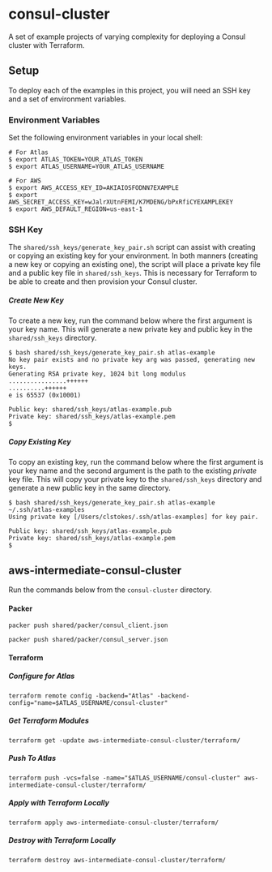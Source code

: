 # consul-cluster

A set of example projects of varying complexity for deploying a Consul cluster with Terraform.

## Setup

To deploy each of the examples in this project, you will need an SSH key and
a set of environment variables.

### Environment Variables 

Set the following environment variables in your local shell:
```
# For Atlas
$ export ATLAS_TOKEN=YOUR_ATLAS_TOKEN
$ export ATLAS_USERNAME=YOUR_ATLAS_USERNAME

# For AWS
$ export AWS_ACCESS_KEY_ID=AKIAIOSFODNN7EXAMPLE
$ export AWS_SECRET_ACCESS_KEY=wJalrXUtnFEMI/K7MDENG/bPxRfiCYEXAMPLEKEY
$ export AWS_DEFAULT_REGION=us-east-1
```

### SSH Key

The `shared/ssh_keys/generate_key_pair.sh` script can assist with creating or
copying an existing key for your environment. In both manners (creating a new
key or copying an existing one), the script will place a private key file
and a public key file in `shared/ssh_keys`. This is necessary for Terraform
to be able to create and then provision your Consul cluster.

##### Create New Key

To create a new key, run the command below where the first argument is your
key name. This will generate a new private key and public key in the
`shared/ssh_keys` directory.

```
$ bash shared/ssh_keys/generate_key_pair.sh atlas-example
No key pair exists and no private key arg was passed, generating new keys.
Generating RSA private key, 1024 bit long modulus
................++++++
..........++++++
e is 65537 (0x10001)

Public key: shared/ssh_keys/atlas-example.pub
Private key: shared/ssh_keys/atlas-example.pem
$
```

##### Copy Existing Key

To copy an existing key, run the command below where the first argument
is your key name and the second argument is the path to the existing
_private_ key file. This will copy your private key to the
`shared/ssh_keys` directory and generate a new public key in the same
directory.

```
$ bash shared/ssh_keys/generate_key_pair.sh atlas-example ~/.ssh/atlas-examples
Using private key [/Users/clstokes/.ssh/atlas-examples] for key pair.

Public key: shared/ssh_keys/atlas-example.pub
Private key: shared/ssh_keys/atlas-example.pem
$
```

## aws-intermediate-consul-cluster

Run the commands below from the `consul-cluster` directory.

#### Packer

```
packer push shared/packer/consul_client.json
```

```
packer push shared/packer/consul_server.json
```

#### Terraform

##### Configure for Atlas

```
terraform remote config -backend="Atlas" -backend-config="name=$ATLAS_USERNAME/consul-cluster"
```

##### Get Terraform Modules

```
terraform get -update aws-intermediate-consul-cluster/terraform/
```

##### Push To Atlas

```
terraform push -vcs=false -name="$ATLAS_USERNAME/consul-cluster" aws-intermediate-consul-cluster/terraform/
```

##### Apply with Terraform Locally

```
terraform apply aws-intermediate-consul-cluster/terraform/
```

##### Destroy with Terraform Locally

```
terraform destroy aws-intermediate-consul-cluster/terraform/
```

